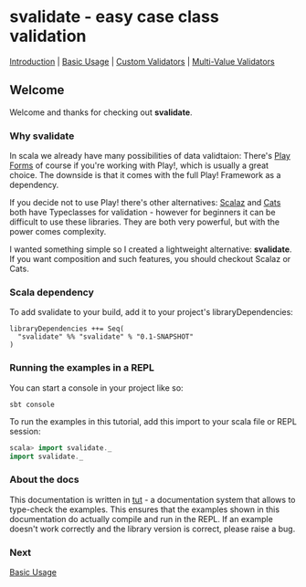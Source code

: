 # svalidate - easy case class validation

[Introduction](01-INTRO.md) | [Basic Usage](02-BASIC-USAGE.md) | [Custom Validators](03-CUSTOM-VALIDATORS.md) | [Multi-Value Validators](04-MULTI-VALUE-VALIDATORS.md)

## Welcome

Welcome and thanks for checking out **svalidate**.

### Why svalidate

In scala we already have many possibilities of data validtaion: There's
[Play Forms](https://www.playframework.com/documentation/2.5.x/ScalaForms)
of course if you're working with Play!, which is usually a great choice. The downside
is that it comes with the full Play! Framework as a dependency.

If you decide not to use Play! there's other alternatives:
[Scalaz](https://github.com/scalaz/scalaz) and [Cats](https://github.com/typelevel/cats)
both have Typeclasses for validation - however for beginners it can be difficult to use
these libraries. They are both very powerful, but with the power comes complexity.

I wanted something simple so I created a lightweight alternative: **svalidate**. If you
want composition and such features, you should checkout Scalaz or Cats.

### Scala dependency

To add svalidate to your build, add it to your project's libraryDependencies:

```
libraryDependencies ++= Seq(
  "svalidate" %% "svalidate" % "0.1-SNAPSHOT"
)
```

### Running the examples in a REPL

You can start a console in your project like so:

```
sbt console
```

To run the examples in this tutorial, add this import to your scala file or
REPL session:

```scala
scala> import svalidate._
import svalidate._
```

### About the docs

This documentation is written in [tut](https://github.com/tpolecat/tut) - a
documentation system that allows to type-check the examples. This ensures that the
examples shown in this documentation do actually compile and run in the REPL.
If an example doesn't work correctly and the library version is correct, please
raise a bug.

### Next

[Basic Usage](02-BASIC-USAGE.md)

